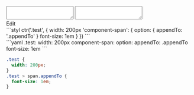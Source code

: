 <div data-size="210" class="code-cont" data-example="appendTo">
    <div class="code">
        <div class="code-wrap">
            <textarea id="stylus"></textarea>
            <textarea id="css"></textarea>
            <div class="edit-code">
                <span>Edit</span>
            </div>
        </div>
    </div>
</div>

<div data-size="210" data-examples="stylus"></div>
```styl
ctr('.test', {
  width: 200px
  'component-span': {
    option: {
      appendTo: '.appendTo'
    }
    font-size: 1em
  }
})
```

<div data-size="210" data-examples="yaml"></div>
```yaml
.test:
  width: 200px
  component-span:
    option:
      appendTo: .appendTo
    font-size: 1em
```

```css
.test {
  width: 200px;
}
.test > span.appendTo {
  font-size: 1em;
}
```
<div class="cf"></div>
